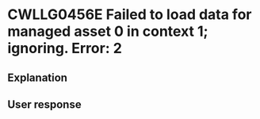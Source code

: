 # CWLLG0456E Failed to load data for managed asset 0 in context 1; ignoring.  Error: 2

## Explanation

## User response